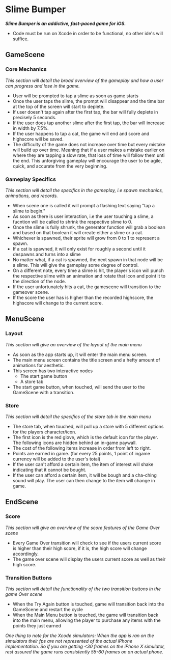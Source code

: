 # Slime Bumper

***Slime Bumper is an addictive, fast-paced game for iOS.***

* Code must be run on Xcode in order to be functional, no other ide's will suffice.

## GameScene

### Core Mechanics

*This section will detail the broad overview of the gameplay and how a user can progress and lose in the game.*

* User will be prompted to tap a slime as soon as game starts
* Once the user taps the slime, the prompt will disappear and the time bar at the top of the screen will start to deplete.
* If user doesn't tap again after the first tap, the bar will fully deplete in precisely 5 seconds.
* If the user does tap another slime after the first tap, the bar will increase in width by 7.5%.
* If the user happens to tap a cat, the game will end and score and highscore will be saved.
* The difficulty of the game does not increase over time but every mistake will build up over time. Meaning that if a user makes a
  mistake earlier on where they are tapping a slow rate, that loss of time will follow them unti the end. This unforgiving gameplay
  will encourage the user to be agile, quick, and accurate from the very beginning.

### Gameplay Specifics

*This section will detail the specifics in the gameplay, i.e spawn mechanics, animations, and records.*

* When scene one is called it will prompt a flashing text saying "tap a slime to begin."
* As soon as there is user interaction, i.e the user touching a slime, a fucntion will be called to shrink the respective slime to 0.
* Once the slime is fully shrunk, the generator function will grab a boolean and based on that boolean it will create either a slime
  or a cat.
* Whichever is spawned, their sprite will grow from 0 to 1 to represent a spawn.
* If a cat is spawned, it will only exist for roughly a second until it despawns and turns into a slime
* No matter what, if a cat is spawned, the next spawn in that node will be a slime. This will give the gameplay some degree of
  control.
* On a different note, every time a slime is hit, the player's icon will punch the respective slime with an animation and rotate
  that icon and point it to the direction of the node.
* If the user unfortunately hits a cat, the gamescene will transition to the gameover scene.
* If the score the user has is higher than the recorded highscore, the highscore will change to the current score.

## MenuScene

### Layout

*This section will give an overview of the layout of the main menu*

* As soon as the app starts up, it will enter the main menu screen.
* The main menu screen contains the title screen and a hefty amount of animations for aesthetic.
* This screen has two interactive nodes
    * The start game button
    * A store tab
* The start game button, when touched, will send the user to the GameScene with a transition.

### Store
*This section will detail the specifics of the store tab in the main menu*

* The store tab, when touched, will pull up a store with 5 different options for the players character/icon.
* The first icon is the red glove, which is the default icon for the player. The following icons are hidden behind an in-game paywall.
* The cost of the following items increase in order from left to right.
* Points are earned in game. (for every 25 points, 1 point of ingame currency will be added to the user's total)
* If the user can't afford a certain item, the item of interest will shake indicating that it cannot be bought.
* If the user can afford a certain item, it will be bough and a cha-ching sound will play. The user can then change to the item
  will change in game.

## EndScene
### Score
*This section will give an overview of the score features of the Game Over scene*

* Every Game Over transition will check to see if the users current score is higher than their high score, if it is, the high score will change accordingly.
* The game over scene will display the users current score as well as their high score.

### Transition Buttons
*This section will detail the functionality of the two transition buttons in the game Over scene*

* When the Try Again button is touched, game will transition back into the GameScene and restart the cycle
* When the Main Menu button is touched, the game will transition back into the main menu, allowing the player to purchase any items with the points they just earned



*One thing to note for the Xcode simulators: When the app is ran on the simulators their fps are not represented of the actual iPhone implementation. So if you are getting <30 frames on the iPhone X simulator, rest assured the game runs consistently 55-60 frames on an actual phone.*
